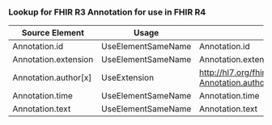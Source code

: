 ### Lookup for FHIR R3 Annotation for use in FHIR R4

| Source Element | Usage | Target |
| -------------- | ----- | ------ |
| Annotation.id | UseElementSameName | Annotation.id |
| Annotation.extension | UseElementSameName | Annotation.extension |
| Annotation.author[x] | UseExtension | http://hl7.org/fhir/3.0/StructureDefinition/extension-Annotation.author |
| Annotation.time | UseElementSameName | Annotation.time |
| Annotation.text | UseElementSameName | Annotation.text |
